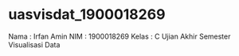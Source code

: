 # uasvisdat_1900018269
Nama  : Irfan Amin
NIM   : 1900018269
Kelas : C
Ujian Akhir Semester Visualisasi Data
